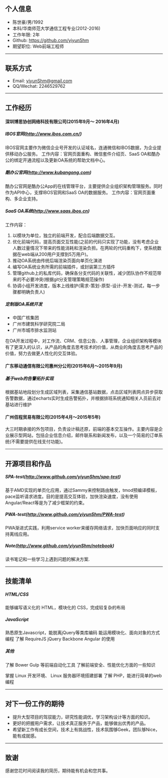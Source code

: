 ## 个人信息
* 陈世豪/男/1992
* 本科/华南师范大学通信工程专业(2012-2016)
* 工作年限: 2年
* Github: https://github.com/yiyunShm
* 期望职位: Web前端工程师

-----
## 联系方式
* Email: yiyunShm@gmail.com
* QQ/Wechat: 2246529762

-----
## 工作经历
#### 深圳博思协创网络科技有限公司(2015年9月～ 2016年4月)
##### IBOS官网(http://www.ibos.com.cn/)
IBOS官网主要作为微信企业号开发的认证域名，连通微信和IBOS数据，为企业提供移动办公服务。
工作内容：官网页面重构、微信套件介绍页、SaaS OA和酷办公的绑定开通流程以及更新OA系统的帮助文档中心。

##### 酷办公官网(http://www.kubangong.com)
酷办公官网是酷办公App的在线管理平台，主要提供企业组织架构管理服务。同时作为API中心，支撑IBOS官网和SaaS OA的数据服务。
工作内容：官网页面重构、多企业支持。

##### SaaS OA系统(http://www.saas.ibos.cn)
工作内容：
1. 以模块为单位，独立的前端开发，配合后端数据交互。
2. 优化前端代码，提高页面交互性能(之前的代码只实现了功能，没有考虑企业人数过量情况下带来的性能消耗和渲染负担。在两轮的代码重构下，使系统数据在web端从200用户支撑到5万用户)。
3. 推动OA系统由传统后端渲染页面向单页化演进
4. 编写OA系统业务所需的前端插件，或封装第三方插件
5. 管理github上的私库代码，确保各分支代码的关联性，减少团队协作不规范带来的不必要冲突(根据git分支管理策略规范操作)
6. 协调小组开发进度，版本上线维护(需求-策划-原型-设计-开发-测试，每一步骤都明确负责人)

##### 定制版OA系统开发
* 中国广核集团
* 广州市建筑科学研究院二局
* 广州市城市排水监测站

在OA开发过程中，对工作流、CRM、信息公告、人事管理，企业组织架构等模块有了更深入的认识，从产品的角度去思考技术的价值，从商业的角度去思考产品的价值，努力去做更人性化的交互体验。

#### 广东移动通信有限公司惠州分公司(2015年6月～2015年9月)
##### 基于web的告警拓扑实现
根据基站地段划分生成区域列表，采集通信基站数据，点击区域列表网点异步获取告警数据，通过echarts实时生成告警拓扑，并根据排班系统通知相关人员前去对基站进行维护

#### 广州佰程贸易有限公司(2015年4月～2015年5年)
大三时期承接的外包项目，负责设计稿还原，前端的基本交互操作。主要内容是企业展示型网站，包括企业信息介绍，邮件联系和新闻发布，以及一个简易的订单系统(不需要提供在线支付功能)。

-----
## 开源项目和作品
##### SPA-test(http://www.github.com/yiyunShm/spa-test)
基于AMD实现的单页化应用，通过Sammy来控制路由触发，tmod预编译模板，pace监听请求进度。目的是提高交互体验，加快渲染速度，没有使用Angular/React等是为了减少框架的约束。

##### PWA-test(http://www.github.com/yiyunShm/PWA-test)
PWA渐进式实践，利用service worker来缓存网络请求，加快页面响应的同时支持离线应用。

##### Note(http://www.github.com/yiyunShm/notebook)
读书笔记和一些学习上遇到问题的解决方案.

-----
## 技能清单
##### HTML/CSS
能够编写语义化的 HTML，模块化的 CSS，完成较复杂的布局

##### JavaScript
熟悉原生Javascript，能脱离jQuery等类库编码
能运用模块化、面向对象的方式编程
了解 RequireJS jQuery Backbone Angular 的使用

##### 其他
了解 Bower Gulp 等前端自动化工具
了解前端安全、性能优化方面的一些知识

掌握 Linux 开发环境、 Linux 服务器环境搭建部署
了解 PHP，能进行简单的web编程

-----
## 对下一份工作的期待
* 提升大型项目的驾驭能力，研究性能调优，学习架构设计等方面的知识。
* 更好的把握用户需求，让技术真正服务于产品，能够做出优秀的产品。
* 希望新工作有成长空间，技术上有挑战性，技术氛围够Geek，团队够Nice，能有成就感。

-----
## 致谢
感谢您花时间阅读我的简历，期待能有机会和您共事。
